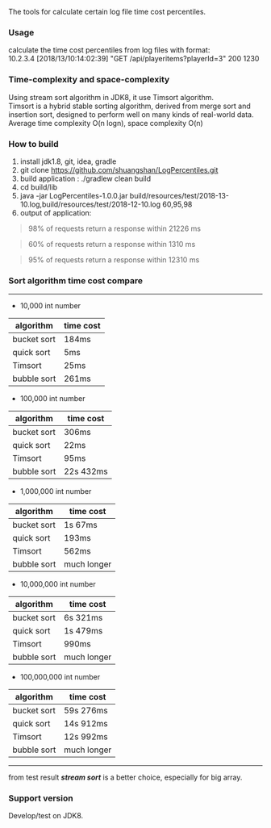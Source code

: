 The tools for calculate certain log file time cost percentiles.

### Usage
calculate the time cost percentiles from log files with format:  
10.2.3.4 [2018/13/10:14:02:39] "GET /api/playeritems?playerId=3" 200 1230

### Time-complexity and space-complexity
Using stream sort algorithm in JDK8, it use Timsort algorithm.  
Timsort is a hybrid stable sorting algorithm, derived from merge sort and insertion sort, designed to perform well on many kinds of real-world data.  
Average time complexity O(n logn), space complexity O(n)

### How to build
1. install jdk1.8, git, idea, gradle
2. git clone https://github.com/shuangshan/LogPercentiles.git
3. build application : ./gradlew clean build
4. cd build/lib
5. java -jar LogPercentiles-1.0.0.jar build/resources/test/2018-13-10.log,build/resources/test/2018-12-10.log 60,95,98
6. output of application:
>98% of requests return a response within 21226 ms

>60% of requests return a response within 1310 ms

>95% of requests return a response within 12310 ms


### Sort algorithm time cost compare
-------------------------
* 10,000 int number  

algorithm | time cost 
--------- | ------------- 
bucket sort| 184ms 
quick sort | 5ms
Timsort    | 25ms
bubble sort| 261ms

* 100,000 int number

algorithm | time cost 
--------- | ------------- 
bucket sort| 306ms 
quick sort | 22ms
Timsort| 95ms
bubble sort| 22s 432ms

* 1,000,000 int number

algorithm | time cost 
--------- | ------------- 
bucket sort| 1s 67ms 
quick sort | 193ms
Timsort    | 562ms
bubble sort| much longer  


* 10,000,000 int number

algorithm | time cost 
--------- | ------------- 
bucket sort| 6s 321ms 
quick sort | 1s 479ms
Timsort    | 990ms
bubble sort| much longer  

* 100,000,000 int number

algorithm | time cost 
--------- | ------------- 
bucket sort| 59s 276ms 
quick sort | 14s 912ms
Timsort    | 12s 992ms
bubble sort| much longer  


-----------------
from test result ***stream sort*** is a better choice, especially for big array.

### Support version
Develop/test on JDK8.